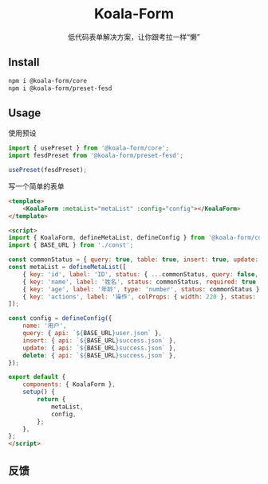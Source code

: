 <!-- <p align="center">
  <a href="https://fes-design-4gvn317r3b6bfe17-1254145788.ap-shanghai.app.tcloudbase.com/">
    <img width="362" src="./docs/public/images/fes-logo.svg">
  </a>
</p> -->

<h1 align="center">Koala-Form</h1>

<div align="center">

低代码表单解决方案，让你跟考拉一样“懒”
</div>

## Install

```bash
npm i @koala-form/core
npm i @koala-form/preset-fesd
```

## Usage
使用预设
```js
import { usePreset } from '@koala-form/core';
import fesdPreset from '@koala-form/preset-fesd';

usePreset(fesdPreset);
```
写一个简单的表单
```html
<template>
    <KoalaForm :metaList="metaList" :config="config"></KoalaForm>
</template>

<script>
import { KoalaForm, defineMetaList, defineConfig } from '@koala-form/core';
import { BASE_URL } from './const';

const commonStatus = { query: true, table: true, insert: true, update: true, delete: true, view: true };
const metaList = defineMetaList([
    { key: 'id', label: 'ID', status: { ...commonStatus, query: false, insert: false, update: 'disabled' } },
    { key: 'name', label: '姓名', status: commonStatus, required: true },
    { key: 'age', label: '年龄', type: 'number', status: commonStatus },
    { key: 'actions', label: '操作', colProps: { width: 220 }, status: { table: true } },
]);

const config = defineConfig({
    name: '用户',
    query: { api: `${BASE_URL}user.json` },
    insert: { api: `${BASE_URL}success.json` },
    update: { api: `${BASE_URL}success.json` },
    delete: { api: `${BASE_URL}success.json` },
});

export default {
    components: { KoalaForm },
    setup() {
        return {
            metaList,
            config,
        };
    },
};
</script>
```


## 反馈
